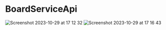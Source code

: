 # BoardServiceApi

![Screenshot 2023-10-29 at 17 12 32](https://github.com/youngandmini/BoardServiceApi/assets/80088671/3ab23296-94f6-4bf7-9f39-940616eb3a33)
![Screenshot 2023-10-29 at 17 16 43](https://github.com/youngandmini/BoardServiceApi/assets/80088671/d0561486-b146-4498-b911-ebafdc20f7b8)
